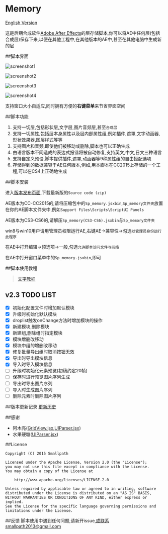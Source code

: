 # Memory

[English Version](https://github.com/Smallpath/Memory/blob/master/wiki/README-EN.md)

这是后期合成软件[Adobe After Effects](https://en.wikipedia.org/wiki/Adobe_After_Effects)的层存储脚本,你可以将AE中任何层(包括合成层)保存下来,以便在其他工程中,在其他版本的AE中,甚至在其他电脑中生成新的层



##脚本界面

![screenshot1](https://raw.githubusercontent.com/Smallpath/Memory/master/_screenshot/1.PNG)

![screenshot2](https://raw.githubusercontent.com/Smallpath/Memory/master/_screenshot/2.PNG)

![screenshot3](https://raw.githubusercontent.com/Smallpath/Memory/master/_screenshot/3.PNG)

![screenshot4](https://raw.githubusercontent.com/Smallpath/Memory/master/_screenshot/4.gif)

支持窗口大小自适应,同时拥有方便的**右键菜单**来节省界面空间


##脚本功能

1. 支持一切层,包括形状层,文字层,图片音频层,甚至`合成层`
2. 支持一切属性,包括层本身属性以及层内部属性组,例如插件,遮罩,文字动画器,形状效果器,图层样式等等
3. 支持图片和音频,即使他们被移动或删除,脚本也可以正确生成
4. 由语言版本不同造成的表达式报错将被自动修复,支持英文,中文,日文三种语言
5. 支持自定义预设,脚本提供插件,遮罩,动画器等9种属性组的自由搭配选项
6. 存储得到的数据兼容于AE任何版本,例如,用本脚本在CC2015上存储的一个工程,可以在CS4上正确地生成


##脚本安装

进入[版本发布页面](https://github.com/Smallpath/Memory/releases),下载最新版的`Source code (zip)` 

AE版本为CC-CC2015的,请将压缩包中的`Sp_memory.jsxbin`,`Sp_memory文件夹`放置在你的AE脚本文件夹中,例如`Support Files\Scripts\ScriptUI Panels`

AE版本为CS3-CS6的,请解压`Sp_memory(CS3-CS6).jsxbin`与`Sp_memory文件夹`

win8与win10用户请用管理员权限运行AE,右键AE->兼容性->勾选`以管理员身份运行此程序`

在AE中打开编辑->预选项->一般,勾选`允许脚本访问文件与网络`

在AE中打开窗口菜单中的`Sp_memory.jsxbin`,即可


##脚本使用教程

>[文字教程](https://github.com/Smallpath/Memory/blob/master/wiki/TUTORIAL.md)

## v2.3 TODO LIST

- [x] 初始化配置文件时增加默认模块
- [x] 升级时初始化默认模块
- [x] droplist触发onChange方法时增加模块的操作
- [x] 新建模块,删除模块
- [x] 新建组,删除组时指定模块
- [x] 模块增删改移动
- [x] 模块中组的增删改移动
- [x] 修复批量导出组时取消按钮无效
- [x] 导出时导出模块信息
- [x] 导入时导入模块信息
- [ ] 升级时初始化元素预览(初稿约定20帧)
- [ ] 保存时进行预览图片序列生成
- [ ] 导出时导出图片序列
- [ ] 导入时生成图片序列
- [ ] 删除元素时删除图片序列

##版本更新记录
[更新历史](https://github.com/Smallpath/Memory/blob/master/wiki/LOGS.md)

##感谢
- 阿木亮([GridView.jsx](https://github.com/Smallpath/Memory/blob/master/Sp_memory/lib/GridView.jsx),[UIParser.jsx](https://github.com/Smallpath/Memory/blob/master/Sp_memory/lib/UIParser.jsx))
- 水果硬糖([UIParser.jsx](https://github.com/Smallpath/Memory/blob/master/Sp_memory/lib/UIParser.jsx))

##License
```
Copyright (C) 2015 Smallpath

Licensed under the Apache License, Version 2.0 (the "License");
you may not use this file except in compliance with the License.
You may obtain a copy of the License at

    http://www.apache.org/licenses/LICENSE-2.0

Unless required by applicable law or agreed to in writing, software
distributed under the License is distributed on an "AS IS" BASIS,
WITHOUT WARRANTIES OR CONDITIONS OF ANY KIND, either express or implied.
See the License for the specific language governing permissions and
limitations under the License.
```

##反馈
脚本使用中遇到任何问题,请新开issue,或联系smallpath2013@gmail.com
